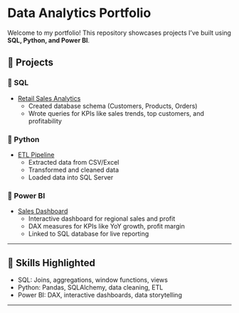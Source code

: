 # Data Analytics Portfolio

Welcome to my portfolio! This repository showcases projects I’ve built using **SQL, Python, and Power BI**.

## 📂 Projects

### 🔹 SQL
- [Retail Sales Analytics](./SQL/retail-sales)
  - Created database schema (Customers, Products, Orders)
  - Wrote queries for KPIs like sales trends, top customers, and profitability

### 🔹 Python
- [ETL Pipeline](./Python/etl-pipeline)
  - Extracted data from CSV/Excel
  - Transformed and cleaned data
  - Loaded data into SQL Server

### 🔹 Power BI
- [Sales Dashboard](./PowerBI/sales-dashboard)
  - Interactive dashboard for regional sales and profit
  - DAX measures for KPIs like YoY growth, profit margin
  - Linked to SQL database for live reporting

---

## 🚀 Skills Highlighted
- SQL: Joins, aggregations, window functions, views
- Python: Pandas, SQLAlchemy, data cleaning, ETL
- Power BI: DAX, interactive dashboards, data storytelling

---
